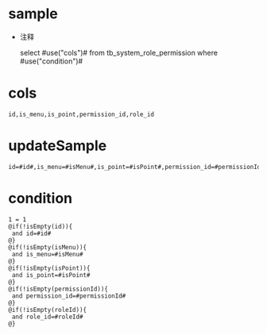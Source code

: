 sample
===
* 注释

	select #use("cols")# from tb_system_role_permission  where  #use("condition")#

cols
===
	id,is_menu,is_point,permission_id,role_id

updateSample
===
	
	id=#id#,is_menu=#isMenu#,is_point=#isPoint#,permission_id=#permissionId#,role_id=#roleId#

condition
===

	1 = 1  
	@if(!isEmpty(id)){
	 and id=#id#
	@}
	@if(!isEmpty(isMenu)){
	 and is_menu=#isMenu#
	@}
	@if(!isEmpty(isPoint)){
	 and is_point=#isPoint#
	@}
	@if(!isEmpty(permissionId)){
	 and permission_id=#permissionId#
	@}
	@if(!isEmpty(roleId)){
	 and role_id=#roleId#
	@}
	
	